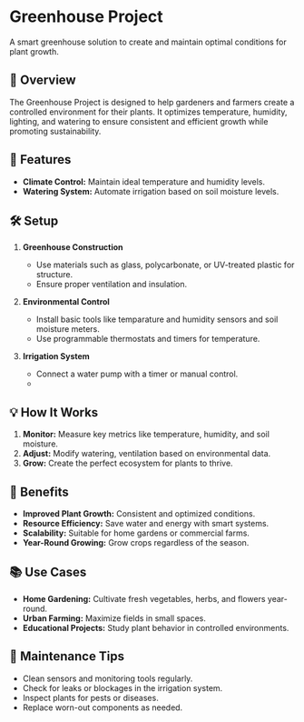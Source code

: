 # Greenhouse Project
A smart greenhouse solution to create and maintain optimal conditions for plant growth.

## 📝 Overview
The Greenhouse Project is designed to help gardeners and farmers create a controlled environment for their plants. It optimizes temperature, humidity, lighting, and watering to ensure consistent and efficient growth while promoting sustainability.

## 🚀 Features
- **Climate Control:** Maintain ideal temperature and humidity levels.
- **Watering System:** Automate irrigation based on soil moisture levels.

## 🛠️ Setup
1. **Greenhouse Construction**  
   - Use materials such as glass, polycarbonate, or UV-treated plastic for structure.  
   - Ensure proper ventilation and insulation.  

2. **Environmental Control**  
   - Install basic tools like temparature and humidity sensors and soil moisture meters.  
   - Use programmable thermostats and timers for temperature.  

3. **Irrigation System**   
   - Connect a water pump with a timer or manual control.
   - 
## 💡 How It Works
1. **Monitor:** Measure key metrics like temperature, humidity, and soil moisture.  
2. **Adjust:** Modify watering, ventilation based on environmental data.  
3. **Grow:** Create the perfect ecosystem for plants to thrive.  

## 🌟 Benefits
- **Improved Plant Growth:** Consistent and optimized conditions.  
- **Resource Efficiency:** Save water and energy with smart systems.  
- **Scalability:** Suitable for home gardens or commercial farms.  
- **Year-Round Growing:** Grow crops regardless of the season.  

## 📚 Use Cases
- **Home Gardening:** Cultivate fresh vegetables, herbs, and flowers year-round.  
- **Urban Farming:** Maximize fields in small spaces.  
- **Educational Projects:** Study plant behavior in controlled environments.  

## 📌 Maintenance Tips
- Clean sensors and monitoring tools regularly.  
- Check for leaks or blockages in the irrigation system.  
- Inspect plants for pests or diseases.  
- Replace worn-out components as needed.  
